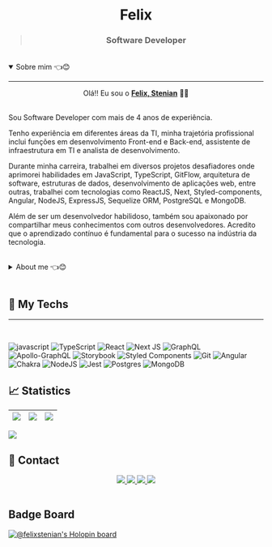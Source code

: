 <h1 align="center"> Felix </h1>

<div align="center">
  <blockquote>
    <h3>
      <b>Software Developer</b>
    </h3>
  </blockquote>
</div>


<br>

<details open>
<summary>Sobre mim 👈😊</summary>

---

<div align="center">
  
  Olá!! Eu sou o [**Felix, Stenian**](https://felixstenian.github.io/site) :wave:😊

</div>

<br>
Sou Software Developer com mais de 4 anos de experiência.

Tenho experiência em diferentes áreas da TI, minha trajetória profissional inclui funções em desenvolvimento Front-end e Back-end, assistente de infraestrutura em TI e analista de desenvolvimento.

Durante minha carreira, trabalhei em diversos projetos desafiadores onde aprimorei habilidades em JavaScript, TypeScript, GitFlow, arquitetura de software, estruturas de dados, desenvolvimento de aplicações web, entre outras, trabalhei com tecnologias como ReactJS, Next, Styled-components, Angular, NodeJS, ExpressJS, Sequelize ORM, PostgreSQL e MongoDB.

Além de ser um desenvolvedor habilidoso, também sou apaixonado por compartilhar meus conhecimentos com outros desenvolvedores. Acredito que o aprendizado contínuo é fundamental para o sucesso na indústria da tecnologia.

</details>

<br>

<details closed>
<summary>About me 👈😊</summary>

---

<div align="center">

  Hey there!! I am [**Felix, Stenian**](https://felixstenian.github.io/site) :wave:😊
</div>

<br>
I am a Software Developer with over 4 years of experience.

I have experience in different areas of IT, including Front-end and Back-end development, IT infrastructure assistance, and development analysis.

Throughout my career, I have worked on various challenging projects where I honed my skills in JavaScript, TypeScript, GitFlow, software architecture, data structures, web application development, among others. I have worked with technologies such as ReactJS, Next, Styled-components, Angular, NodeJS, ExpressJS, Sequelize ORM, PostgreSQL, and MongoDB.

In addition to being a skilled developer, I am also passionate about sharing my knowledge with other developers. I believe that continuous learning is crucial for success in the technology industry.
</details>
<br>

## 🔮 My Techs
---
<br>

![javascript](https://img.shields.io/badge/javascript-%23FFE953.svg?logo=javascript&logoColor=black&style=for-the-badge)
![TypeScript](https://img.shields.io/badge/typescript-%23007ACC.svg?style=for-the-badge&logo=typescript&logoColor=white)
![React](https://img.shields.io/badge/react-%2320232a.svg?style=for-the-badge&logo=react&logoColor=%2361DAFB)
![Next JS](https://img.shields.io/badge/Next-black?style=for-the-badge&logo=next.js&logoColor=white)
![GraphQL](https://img.shields.io/badge/-GraphQL-E10098?style=for-the-badge&logo=graphql&logoColor=white)
![Apollo-GraphQL](https://img.shields.io/badge/-ApolloGraphQL-311C87?style=for-the-badge&logo=apollo-graphql)
![Storybook](https://img.shields.io/badge/-Storybook-FF4785?style=for-the-badge&logo=storybook&logoColor=white)
![Styled Components](https://img.shields.io/badge/styled--components-DB7093?style=for-the-badge&logo=styled-components&logoColor=white)
![Git](https://img.shields.io/badge/git-%23F05033.svg?style=for-the-badge&logo=git&logoColor=white)
![Angular](https://img.shields.io/badge/angular-%23DD0031.svg?style=for-the-badge&logo=angular&logoColor=white)
![Chakra](https://img.shields.io/badge/chakra-%234ED1C5.svg?style=for-the-badge&logo=chakraui&logoColor=white)
![NodeJS](https://img.shields.io/badge/node.js-6DA55F?style=for-the-badge&logo=node.js&logoColor=white)
![Jest](https://img.shields.io/badge/-jest-%23C21325?style=for-the-badge&logo=jest&logoColor=white)
![Postgres](https://img.shields.io/badge/postgres-%23316192.svg?style=for-the-badge&logo=postgresql&logoColor=white)
![MongoDB](https://img.shields.io/badge/MongoDB-%234ea94b.svg?style=for-the-badge&logo=mongodb&logoColor=white)

<!-- https://ileriayo.github.io/markdown-badges/ -->

## 📈 Statistics
| ![](https://github-readme-stats.vercel.app/api/top-langs/?username=felixstenian&layout=compact&langs_count=8&theme=github_dark) | ![](https://github-profile-summary-cards.vercel.app/api/cards/repos-per-language?username=felixstenian&theme=github_dark) | ![](https://github-profile-summary-cards.vercel.app/api/cards/most-commit-language?username=felixstenian&theme=github_dark) |
| :-: | :-: | :-: |

![](https://github-profile-summary-cards.vercel.app/api/cards/profile-details?username=felixstenian&theme=github_dark) 


## :speech_balloon: Contact  


<div align="center">
<a href="https://github.com/felixstenian">
  <img src="https://img.shields.io/badge/-Github-%23333?style=for-the-badge&logo=github&logoColor=white" target="_blank">
<a>
<a href="https://felix-website.vercel.app/" target="_blank">
  <img src="https://img.shields.io/badge/Website-7289DA?style=for-the-badge&logo=googlechrome&logoColor=white" target="_blank">
</a>
<a href="mailto:felixstenian@gmail.com">
  <img src="https://img.shields.io/badge/-Gmail-ff9800?style=for-the-badge&logo=gmail&logoColor=white" target="_blank">
</a>
<a href="https://www.linkedin.com/in/felixstenian/" target="_blank">
  <img src="https://img.shields.io/badge/-LinkedIn-%230077B5?style=for-the-badge&logo=linkedin&logoColor=white" target="_blank">
</a>
</div>

</br>

## Badge Board

[![@felixstenian's Holopin board](https://holopin.me/felixstenian)](https://holopin.io/@felixstenian)

